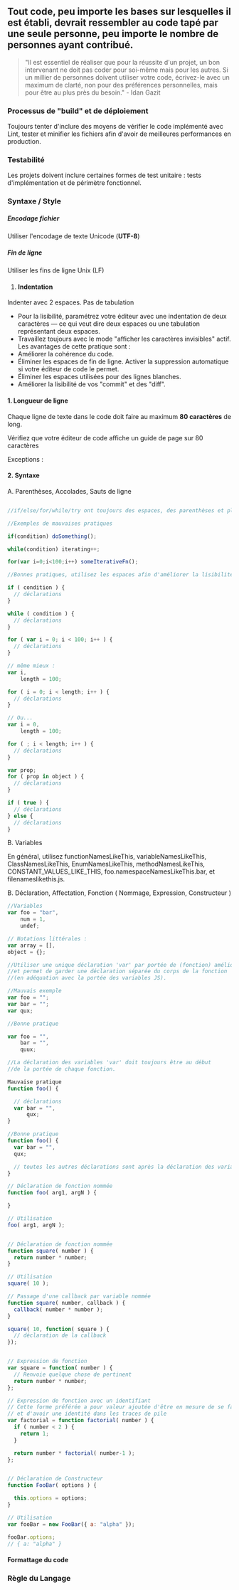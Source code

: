 ## Tout code, peu importe les bases sur lesquelles il est établi, devrait ressembler au code tapé par une seule personne, peu importe le nombre de personnes ayant contribué.

> "Il est essentiel de réaliser que pour la réussite d'un projet, un bon intervenant ne doit pas coder pour soi-même mais pour les autres. Si un millier de personnes doivent utiliser votre code, écrivez-le avec un maximum de clarté, non pour des préférences personnelles, mais pour être au plus près du besoin." - Idan Gazit

### Processus de "build" et de déploiement
Toujours tenter d'inclure des moyens de vérifier le code implémenté avec Lint, tester et minifier les fichiers afin d'avoir de meilleures performances en production.

### Testabilité
Les projets doivent inclure certaines formes de test unitaire : tests d'implémentation et de périmètre fonctionnel.

### Syntaxe / Style
##### Encodage fichier
Utiliser l'encodage de texte Unicode (**UTF-8**)

##### Fin de ligne
Utiliser les fins de ligne Unix (LF)

1. #### Indentation
Indenter avec 2 espaces. Pas de tabulation

* Pour la lisibilité, paramétrez votre éditeur avec une indentation de deux caractères — ce qui veut dire deux espaces ou une tabulation représentant deux espaces.
* Travaillez toujours avec le mode "afficher les caractères invisibles" actif. Les avantages de cette pratique sont :
 * Améliorer la cohérence du code.
 * Éliminer les espaces de fin de ligne. Activer la suppression automatique si votre éditeur de code le permet. 
 * Éliminer les espaces utilisées pour des lignes blanches.
 * Améliorer la lisibilité de vos "commit" et des "diff".

#### 1. Longueur de ligne
Chaque ligne de texte dans le code doit faire au maximum **80 caractères** de long.

Vérifiez que votre éditeur de code affiche un guide de page sur 80 caractères

Exceptions :

#### 2. Syntaxe
A. Parenthèses, Accolades, Sauts de ligne

```javascript

//if/else/for/while/try ont toujours des espaces, des parenthèses et plusieurs sauts de ligne cela améliore la lisibilité

//Exemples de mauvaises pratiques

if(condition) doSomething();

while(condition) iterating++;

for(var i=0;i<100;i++) someIterativeFn();

//Bonnes pratiques, utilisez les espaces afin d'améliorer la lisibilité

if ( condition ) {
  // déclarations
}

while ( condition ) {
  // déclarations
}

for ( var i = 0; i < 100; i++ ) {
  // déclarations
}

// même mieux :
var i,
	length = 100;

for ( i = 0; i < length; i++ ) {
  // déclarations
}

// Ou...
var i = 0,
	length = 100;

for ( ; i < length; i++ ) {
  // déclarations
}

var prop;
for ( prop in object ) {
  // déclarations
}

if ( true ) {
  // déclarations
} else {
  // déclarations
}
```


B. Variables

En général, utilisez functionNamesLikeThis, variableNamesLikeThis, ClassNamesLikeThis, EnumNamesLikeThis, methodNamesLikeThis, CONSTANT_VALUES_LIKE_THIS, foo.namespaceNamesLikeThis.bar, et filenameslikethis.js.

B. Déclaration, Affectation, Fonction ( Nommage, Expression, Constructeur )

```javascript
//Variables
var foo = "bar",
	num = 1,
	undef;

// Notations littérales :
var array = [],
object = {};

//Utiliser une unique déclaration 'var' par portée de (fonction) améliore la lisibilité
//et permet de garder une déclaration séparée du corps de la fonction
//(en adéquation avec la portée des variables JS).

//Mauvais exemple
var foo = "";
var bar = "";
var qux;

//Bonne pratique

var foo = "",
	bar = "",
	quux;

//La déclaration des variables 'var' doit toujours être au début
//de la portée de chaque fonction.

Mauvaise pratique
function foo() {

  // déclarations
  var bar = "",
	  qux;
}

//Bonne pratique
function foo() {
  var bar = "",
  qux;

  // toutes les autres déclarations sont après la déclaration des variables.
}

// Déclaration de fonction nommée
function foo( arg1, argN ) {

}

// Utilisation
foo( arg1, argN );


// Déclaration de fonction nommée
function square( number ) {
  return number * number;
}

// Utilisation
square( 10 );

// Passage d'une callback par variable nommée
function square( number, callback ) {
  callback( number * number );
}

square( 10, function( square ) {
  // déclaration de la callback
});


// Expression de fonction
var square = function( number ) {
  // Renvoie quelque chose de pertinent
  return number * number;
};

// Expression de fonction avec un identifiant
// Cette forme préférée a pour valeur ajoutée d'être en mesure de se faire appeler
// et d'avoir une identité dans les traces de pile
var factorial = function factorial( number ) {
  if ( number < 2 ) {
    return 1;
  }

  return number * factorial( number-1 );
};


// Déclaration de Constructeur
function FooBar( options ) {

  this.options = options;
}

// Utilisation
var fooBar = new FooBar({ a: "alpha" });

fooBar.options;
// { a: "alpha" }
```

#### Formattage du code


### Règle du Langage
